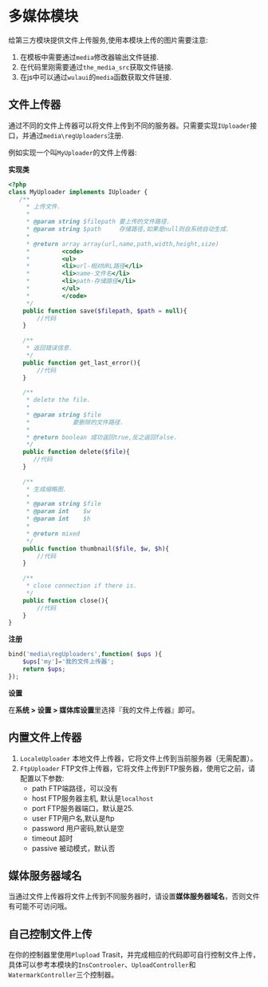 # 多媒体模块

给第三方模块提供文件上传服务,使用本模块上传的图片需要注意:
1. 在模板中需要通过`media`修改器输出文件链接.
2. 在代码里刚需要通过`the_media_src`获取文件链接.
3. 在js中可以通过`wulaui`的`media`函数获取文件链接.


## 文件上传器

通过不同的文件上传器可以将文件上传到不同的服务器。只需要实现`IUploader`接口，并通过`media\regUploaders`注册.

例如实现一个叫`MyUploader`的文件上传器:

**实现类**

```php
<?php
class MyUploader implements IUploader {
   /**
   	 * 上传文件.
   	 *
   	 * @param string $filepath 要上传的文件路径.
   	 * @param string $path     存储路径,如果是null则自系统自动生成.
   	 *
   	 * @return array array(url,name,path,width,height,size)
   	 *         <code>
   	 *         <ul>
   	 *         <li>url-相对URL路径</li>
   	 *         <li>name-文件名</li>
   	 *         <li>path-存储路径</li>
   	 *         </ul>
   	 *         </code>
   	 */
   	public function save($filepath, $path = null){
   	    //代码
   	}
   
   	/**
   	 * 返回错误信息.
   	 */
   	public function get_last_error(){
   	    //代码
   	}
   
   	/**
   	 * delete the file.
   	 *
   	 * @param string $file
   	 *            要删除的文件路径.
   	 *
   	 * @return boolean 成功返回true,反之返回false.
   	 */
   	public function delete($file){
   	   //代码
   	}
   
   	/**
   	 * 生成缩略图.
   	 *
   	 * @param string $file
   	 * @param int    $w
   	 * @param int    $h
   	 *
   	 * @return mixed
   	 */
   	public function thumbnail($file, $w, $h){
   	    //代码
   	}
   
   	/**
   	 * close connection if there is.
   	 */
   	public function close(){
   	    //代码
   	}
}
```

**注册**

```php
bind('media\regUploaders',function( $ups ){ 
    $ups['my']='我的文件上传器';
    return $ups; 
});
```

**设置**

在**系统 > 设置 > 媒体库设置**里选择『我的文件上传器』即可。

## 内置文件上传器

1. `LocaleUploader` 本地文件上传器，它将文件上传到当前服务器（无需配置）。
2. `FtpUploader`  FTP文件上传器，它将文件上传到FTP服务器，使用它之前，请配置以下参数:
    * path FTP端路径，可以没有
    * host FTP服务器主机, 默认是`localhost`
    * port FTP服务器端口，默认是25.
    * user FTP用户名,默认是ftp
    * password 用户密码,默认是空
    * timeout 超时
    * passive 被动模式，默认否
    
    
## 媒体服务器域名

当通过文件上传器将文件上传到不同服务器时，请设置**媒体服务器域名**，否则文件有可能不可访问哦。

## 自己控制文件上传

在你的控制器里使用`Plupload` Trasit，并完成相应的代码即可自行控制文件上传，
具体可以参考本模块的`InsControoler`、`UploadController`和`WatermarkController`三个控制器。